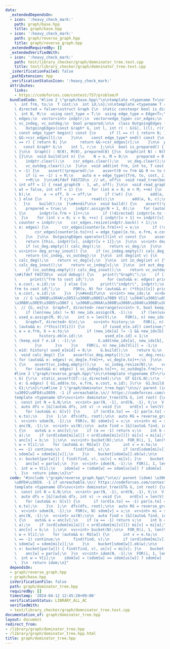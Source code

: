 ```yaml
---
data:
  _extendedDependsOn:
  - icon: ':heavy_check_mark:'
    path: graph/base.hpp
    title: graph/base.hpp
  - icon: ':heavy_check_mark:'
    path: graph/reverse_graph.hpp
    title: graph/reverse_graph.hpp
  _extendedRequiredBy: []
  _extendedVerifiedWith:
  - icon: ':heavy_check_mark:'
    path: test/library_checker/graph/domninator_tree.test.cpp
    title: test/library_checker/graph/domninator_tree.test.cpp
  _isVerificationFailed: false
  _pathExtension: hpp
  _verificationStatusIcon: ':heavy_check_mark:'
  attributes:
    links:
    - https://codeforces.com/contest/757/problem/F
  bundledCode: "#line 2 \"graph/base.hpp\"\n\ntemplate <typename T>\nstruct Edge {\n\
    \  int frm, to;\n  T cost;\n  int id;\n};\n\ntemplate <typename T = int, bool\
    \ directed = false>\nstruct Graph {\n  static constexpr bool is_directed = directed;\n\
    \  int N, M;\n  using cost_type = T;\n  using edge_type = Edge<T>;\n  vector<edge_type>\
    \ edges;\n  vector<int> indptr;\n  vector<edge_type> csr_edges;\n  vc<int> vc_deg,\
    \ vc_indeg, vc_outdeg;\n  bool prepared;\n\n  class OutgoingEdges {\n  public:\n\
    \    OutgoingEdges(const Graph* G, int l, int r) : G(G), l(l), r(r) {}\n\n   \
    \ const edge_type* begin() const {\n      if (l == r) { return 0; }\n      return\
    \ &G->csr_edges[l];\n    }\n\n    const edge_type* end() const {\n      if (l\
    \ == r) { return 0; }\n      return &G->csr_edges[r];\n    }\n\n  private:\n \
    \   const Graph* G;\n    int l, r;\n  };\n\n  bool is_prepared() { return prepared;\
    \ }\n\n  Graph() : N(0), M(0), prepared(0) {}\n  Graph(int N) : N(N), M(0), prepared(0)\
    \ {}\n\n  void build(int n) {\n    N = n, M = 0;\n    prepared = 0;\n    edges.clear();\n\
    \    indptr.clear();\n    csr_edges.clear();\n    vc_deg.clear();\n    vc_indeg.clear();\n\
    \    vc_outdeg.clear();\n  }\n\n  void add(int frm, int to, T cost = 1, int i\
    \ = -1) {\n    assert(!prepared);\n    assert(0 <= frm && 0 <= to && to < N);\n\
    \    if (i == -1) i = M;\n    auto e = edge_type({frm, to, cost, i});\n    edges.eb(e);\n\
    \    ++M;\n  }\n\n#ifdef FASTIO\n  // wt, off\n  void read_tree(bool wt = false,\
    \ int off = 1) { read_graph(N - 1, wt, off); }\n\n  void read_graph(int M, bool\
    \ wt = false, int off = 1) {\n    for (int m = 0; m < M; ++m) {\n      INT(a,\
    \ b);\n      a -= off, b -= off;\n      if (!wt) {\n        add(a, b);\n     \
    \ } else {\n        T c;\n        read(c);\n        add(a, b, c);\n      }\n \
    \   }\n    build();\n  }\n#endif\n\n  void build() {\n    assert(!prepared);\n\
    \    prepared = true;\n    indptr.assign(N + 1, 0);\n    for (auto&& e: edges)\
    \ {\n      indptr[e.frm + 1]++;\n      if (!directed) indptr[e.to + 1]++;\n  \
    \  }\n    for (int v = 0; v < N; ++v) { indptr[v + 1] += indptr[v]; }\n    auto\
    \ counter = indptr;\n    csr_edges.resize(indptr.back() + 1);\n    for (auto&&\
    \ e: edges) {\n      csr_edges[counter[e.frm]++] = e;\n      if (!directed)\n\
    \        csr_edges[counter[e.to]++] = edge_type({e.to, e.frm, e.cost, e.id});\n\
    \    }\n  }\n\n  OutgoingEdges operator[](int v) const {\n    assert(prepared);\n\
    \    return {this, indptr[v], indptr[v + 1]};\n  }\n\n  vc<int> deg_array() {\n\
    \    if (vc_deg.empty()) calc_deg();\n    return vc_deg;\n  }\n\n  pair<vc<int>,\
    \ vc<int>> deg_array_inout() {\n    if (vc_indeg.empty()) calc_deg_inout();\n\
    \    return {vc_indeg, vc_outdeg};\n  }\n\n  int deg(int v) {\n    if (vc_deg.empty())\
    \ calc_deg();\n    return vc_deg[v];\n  }\n\n  int in_deg(int v) {\n    if (vc_indeg.empty())\
    \ calc_deg_inout();\n    return vc_indeg[v];\n  }\n\n  int out_deg(int v) {\n\
    \    if (vc_outdeg.empty()) calc_deg_inout();\n    return vc_outdeg[v];\n  }\n\
    \n#ifdef FASTIO\n  void debug() {\n    print(\"Graph\");\n    if (!prepared) {\n\
    \      print(\"frm to cost id\");\n      for (auto&& e: edges) print(e.frm, e.to,\
    \ e.cost, e.id);\n    } else {\n      print(\"indptr\", indptr);\n      print(\"\
    frm to cost id\");\n      FOR(v, N) for (auto&& e: (*this)[v]) print(e.frm, e.to,\
    \ e.cost, e.id);\n    }\n  }\n#endif\n\n  vc<int> new_idx;\n  vc<bool> used_e;\n\
    \n  // G \u306B\u304A\u3051\u308B\u9802\u70B9 V[i] \u304C\u3001\u65B0\u3057\u3044\
    \u30B0\u30E9\u30D5\u3067 i \u306B\u306A\u308B\u3088\u3046\u306B\u3059\u308B\n\
    \  // {G, es}\n  Graph<T, directed> rearrange(vc<int> V, bool keep_eid = 0) {\n\
    \    if (len(new_idx) != N) new_idx.assign(N, -1);\n    if (len(used_e) != M)\
    \ used_e.assign(M, 0);\n    int n = len(V);\n    FOR(i, n) new_idx[V[i]] = i;\n\
    \    Graph<T, directed> G(n);\n    vc<int> history;\n    FOR(i, n) {\n      for\
    \ (auto&& e: (*this)[V[i]]) {\n        if (used_e[e.id]) continue;\n        int\
    \ a = e.frm, b = e.to;\n        if (new_idx[a] != -1 && new_idx[b] != -1) {\n\
    \          history.eb(e.id);\n          used_e[e.id] = 1;\n          int eid =\
    \ (keep_eid ? e.id : -1);\n          G.add(new_idx[a], new_idx[b], e.cost, eid);\n\
    \        }\n      }\n    }\n    FOR(i, n) new_idx[V[i]] = -1;\n    for (auto&&\
    \ eid: history) used_e[eid] = 0;\n    G.build();\n    return G;\n  }\n\nprivate:\n\
    \  void calc_deg() {\n    assert(vc_deg.empty());\n    vc_deg.resize(N);\n   \
    \ for (auto&& e: edges) vc_deg[e.frm]++, vc_deg[e.to]++;\n  }\n\n  void calc_deg_inout()\
    \ {\n    assert(vc_indeg.empty());\n    vc_indeg.resize(N);\n    vc_outdeg.resize(N);\n\
    \    for (auto&& e: edges) { vc_indeg[e.to]++, vc_outdeg[e.frm]++; }\n  }\n};\n\
    #line 2 \"graph/reverse_graph.hpp\"\n\r\ntemplate <typename GT>\r\nGT reverse_graph(GT&\
    \ G) {\r\n  static_assert(GT::is_directed);\r\n  GT G1(G.N);\r\n  for (auto&&\
    \ e: G.edges) { G1.add(e.to, e.frm, e.cost, e.id); }\r\n  G1.build();\r\n  return\
    \ G1;\r\n}\r\n#line 2 \"graph/dominator_tree.hpp\"\n\n// parent (idom) \u306E\u5217\
    \u3092\u8FD4\u3059. -1 if unreachable.\n// https://codeforces.com/contest/757/problem/F\n\
    template <typename GT>\nvc<int> dominator_tree(GT& G, int root) {\n  static_assert(GT::is_directed);\n\
    \  const int N = G.N;\n\n  vc<int> par(N, -1), ord(N, -1), V;\n  V.reserve(N);\n\
    \  auto dfs = [&](auto& dfs, int v) -> void {\n    ord[v] = len(V);\n    V.eb(v);\n\
    \    for (auto&& e: G[v]) {\n      if (ord[e.to] == -1) par[e.to] = v, dfs(dfs,\
    \ e.to);\n    }\n  };\n  dfs(dfs, root);\n\n  auto RG = reverse_graph(G);\n\n\
    \  vc<int> sdom(N, -1);\n  FOR(v, N) sdom[v] = v;\n  vc<int> mi = sdom;\n  vc<int>\
    \ anc(N, -1);\n  vc<int> us(N);\n\n  auto find = [&](auto& find, int v) -> int\
    \ {\n    auto& a = anc[v];\n    if (a == -1) return v;\n    int b = find(find,\
    \ a);\n    if (ord[sdom[mi[a]]] < ord[sdom[mi[v]]]) mi[v] = mi[a];\n    return\
    \ anc[v] = b;\n  };\n\n  vvc<int> bucket(N);\n\n  FOR_R(i, 1, len(V)) {\n    int\
    \ w = V[i];\n    for (auto&& e: RG[w]) {\n      int v = e.to;\n      if (ord[v]\
    \ == -1) continue;\n      find(find, v);\n      if (ord[sdom[mi[v]]] < ord[sdom[w]])\
    \ sdom[w] = sdom[mi[v]];\n    }\n    bucket[sdom[w]].eb(w);\n\n    for (auto&&\
    \ v: bucket[par[w]]) { find(find, v), us[v] = mi[v]; }\n    bucket[par[w]].clear();\n\
    \    anc[w] = par[w];\n  }\n  vc<int> idom(N, -1);\n  FOR(i, 1, len(V)) {\n  \
    \  int w = V[i];\n    idom[w] = (sdom[w] == sdom[us[w]] ? sdom[w] : idom[us[w]]);\n\
    \  }\n  return idom;\n}\n"
  code: "#include \"graph/reverse_graph.hpp\"\n\n// parent (idom) \u306E\u5217\u3092\
    \u8FD4\u3059. -1 if unreachable.\n// https://codeforces.com/contest/757/problem/F\n\
    template <typename GT>\nvc<int> dominator_tree(GT& G, int root) {\n  static_assert(GT::is_directed);\n\
    \  const int N = G.N;\n\n  vc<int> par(N, -1), ord(N, -1), V;\n  V.reserve(N);\n\
    \  auto dfs = [&](auto& dfs, int v) -> void {\n    ord[v] = len(V);\n    V.eb(v);\n\
    \    for (auto&& e: G[v]) {\n      if (ord[e.to] == -1) par[e.to] = v, dfs(dfs,\
    \ e.to);\n    }\n  };\n  dfs(dfs, root);\n\n  auto RG = reverse_graph(G);\n\n\
    \  vc<int> sdom(N, -1);\n  FOR(v, N) sdom[v] = v;\n  vc<int> mi = sdom;\n  vc<int>\
    \ anc(N, -1);\n  vc<int> us(N);\n\n  auto find = [&](auto& find, int v) -> int\
    \ {\n    auto& a = anc[v];\n    if (a == -1) return v;\n    int b = find(find,\
    \ a);\n    if (ord[sdom[mi[a]]] < ord[sdom[mi[v]]]) mi[v] = mi[a];\n    return\
    \ anc[v] = b;\n  };\n\n  vvc<int> bucket(N);\n\n  FOR_R(i, 1, len(V)) {\n    int\
    \ w = V[i];\n    for (auto&& e: RG[w]) {\n      int v = e.to;\n      if (ord[v]\
    \ == -1) continue;\n      find(find, v);\n      if (ord[sdom[mi[v]]] < ord[sdom[w]])\
    \ sdom[w] = sdom[mi[v]];\n    }\n    bucket[sdom[w]].eb(w);\n\n    for (auto&&\
    \ v: bucket[par[w]]) { find(find, v), us[v] = mi[v]; }\n    bucket[par[w]].clear();\n\
    \    anc[w] = par[w];\n  }\n  vc<int> idom(N, -1);\n  FOR(i, 1, len(V)) {\n  \
    \  int w = V[i];\n    idom[w] = (sdom[w] == sdom[us[w]] ? sdom[w] : idom[us[w]]);\n\
    \  }\n  return idom;\n}"
  dependsOn:
  - graph/reverse_graph.hpp
  - graph/base.hpp
  isVerificationFile: false
  path: graph/dominator_tree.hpp
  requiredBy: []
  timestamp: '2024-04-12 12:45:20+09:00'
  verificationStatus: LIBRARY_ALL_AC
  verifiedWith:
  - test/library_checker/graph/domninator_tree.test.cpp
documentation_of: graph/dominator_tree.hpp
layout: document
redirect_from:
- /library/graph/dominator_tree.hpp
- /library/graph/dominator_tree.hpp.html
title: graph/dominator_tree.hpp
---
```

